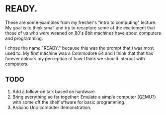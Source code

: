 # READY. 

These are some examples from my fresher's "intro to computing" lecture. My goal is to think small and try to recapture some of the excitement that those of us who were weaned on 80's 8bit machines have about computers and programming.

I chose the name "READY." because this was the prompt that I was most used to. My first machine was a Commodore 64 and I think that that has forever colours my perception of how I think we should interact with computers.




## TODO

1. Add a follow-on talk based on hardware.
2. Bring everything so far together: Emulate a simple computer (QEMU?) with some off the shelf sftware for basic programming.
3. Arduino Uno computer demonstration.
